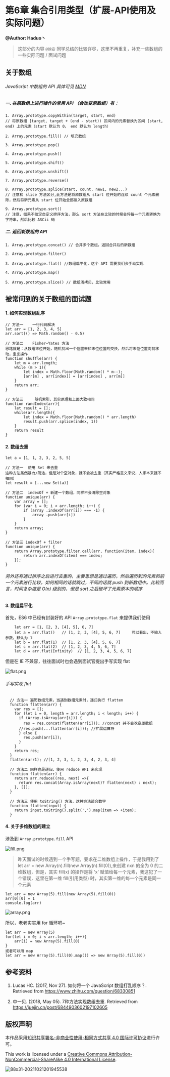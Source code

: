 # 第6章 集合引用类型（扩展-API使用及实际问题）

**@Author: Haduo丶**
> 这部分的内容 `@徐安` 同学总结的比较详尽，这里不再重复，补充一些数组的一些实际问题 / 面试问题

## 关于数组

###### JavaScript 中数组的 API 具体可见 [MDN](https://developer.mozilla.org/zh-CN/docs/Web/JavaScript/Reference/Global_Objects/Array/flatMap)


##### 一. 在原数组上进行操作的常用 API （会改变原数组）有：
```
1. Array.prototype.copyWithin(target, start, end) 
// 将原数组 [target, target + (end - start)) 区间内的元素替换为区间 [start, end) 上的元素（start 默认为 0， end 默认为 length） 

2. Array.prototype.fill() // 填充数组

3. Array.prototype.pop()

4. Array.prototype.push()

5. Array.prototype.shift()

6. Array.prototype.unshift()

7. Array.prototype.reverse()

8. Array.prototype.splice(start, count, new1, new2...) 
// 注意和 slice 方法区分,此方法是将原数组从 start 位开始的连续 count 个元素删除，然后将新元素从 start 位开始全部插入原数组

9. Array.prototype.sort() 
// 注意，如果不给定自定义排序方法，那么 sort 方法在比较的时候会将每一个元素转换为字符串，然后比较 ASCii 码

```

##### 二. 返回新数组的 API
```
1. Array.prototype.concat() // 合并多个数组，返回合并后的新数组

2. Array.prototype.filter()

3. Array.prototype.flat() //数组扁平化，这个 API 需要我们会手动实现

4. Array.prototype.map()

5. Array.prototype.slice() // 数组浅拷贝，比较常用
```

## 被常问到的关于数组的面试题

#### 1. 如何实现数组乱序

```
// 方法一    一行代码解决
let arr = [1, 2, 3, 4, 5]
arr.sort(() => Math.random() - 0.5) 

// 方法二    Fisher–Yates 方法
思路就是：从数组末位开始，随机找出一个位置来和末位位置的交换，然后将末位位置向前移动，重复操作
function shuffle(arr) {
    let m = arr.length;
    while (m > 1){
        let index = Math.floor(Math.random() * m--);
        [arr[m] , arr[index]] = [arr[index] , arr[m]]
    }
    return arr;
}

// 方法三     随机索引，其实原理和上面大致相同
function randIndex(arr){
    let result = [];
    while(arr.length){
        let index = Math.floor(Math.random() * arr.length)
        result.push(arr.splice(index, 1))
    }
    return result
}
```

#### 2. 数组去重

```
let a = [1, 1, 2, 3, 2, 5, 5]

// 方法一  使用 Set 来去重
这种方法虽然暴力/简洁，但是对个空对象，就不会被去重（其实严格意义来说，人家本来就不相同）
let result = [...new Set(a)]

// 方法二  indexOf + 新建一个数组，同样不会清除空对象
function unique(arr) {
    var array = [];
    for (var i = 0; i < arr.length; i++) {
        if (array .indexOf(arr[i]) === -1) {
            array .push(arr[i])
        }
    }
    return array;
}

// 方法三 indexOf + filter
function unique(arr) {
    return Array.prototype.filter.call(arr, function(item, index){
        return arr.indexOf(item) === index;
    });
}
```
###### 另外还有通过排序之后进行去重的，主要思想是通过遍历，然后遍历到的元素和前一个元素进行比较，如何相同的话就跳过，不同的话就 push 到新数组中。比较而言，时间复杂度是 O(n) 级别的，但是 sort 之后破坏了元素原本的顺序
#### 3. 数组扁平化
首先，ES6 中已经有封装好的 API `Array.prototype.flat` 来提供我们使用
```
	let arr = [1, [2, 3, [4], 5], 6, 7]
	let a = arr.flat()   // [1, 2, 3, [4], 5, 6, 7]     可以看出，不输入参数，默认为 1
	let b = arr.flat(1)  // [1, 2, 3, [4], 5, 6, 7]
	let c = arr.flat(2)  // [1, 2, 3, 4, 5, 6, 7]
	let d = arr.flat(Infinity)  // [1, 2, 3, 4, 5, 6, 7]
```
但是在 IE 不兼容，往往面试时也会遇到面试官提出手写实现 flat

![flat.png](https://i.loli.net/2021/11/04/snClSrFiUeXovwq.png)

###### 手写实现 flat
```
  // 方法一 遍历数组元素，当遇到数组元素时，递归执行 flatten
  function flatten(arr) {
    var res = [];
    for (let i = 0, length = arr.length; i < length; i++) {
      if (Array.isArray(arr[i])) {
        res = res.concat(flatten(arr[i])); //concat 并不会改变原数组
      //res.push(...flatten(arr[i])); //扩展运算符  
      } else {
        res.push(arr[i]);
      }
    }
    return res;
  }
  flatten(arr1); //[1, 2, 3, 1, 2, 3, 4, 2, 3, 4]

  // 方法二 同样也是递归，使用 reduce API 来实现
  function flatten(arr) {
    return arr.reduce((res, next) =>{
      return res.concat(Array.isArray(next)? flatten(next) : next);
    }, []);
  }

  // 方法三 使用 toString() 方法，这种方法适合数字
  function flatten(input) {
    return input.toString().split(',').map(item => +item);
  }

```

#### 4. 关于多维数组的建立

涉及到 `Array.prototype.fill` API 

![fill.png](https://i.loli.net/2021/11/04/f3JuOoX6E2RnNvA.png)
> 昨天面试的时候遇到一个手写题，要求在二维数组上操作，于是我用到了 let arr = new Array(n).fill(new Array(n).fill(0)),来创建 nxn 的全为 0 的二维数组，但是，其实 fill(x) 的操作是将 'x' 赋值给每一个元素，我这犯了一个错误，这里在第一维 fill(引用类型) 时，其实第一维的每一个元素是同一个元素

```
let arr = new Array(5).fill(new Array(5).fill(0))
arr[0][0] = 1
console.log(arr)
```
![array.png](https://i.loli.net/2021/11/04/jRhz4HZsP5Q6tJa.png)

所以，老老实实用 for 循环吧~
```
let arr = new Array(5)
for(let i = 0; i < arr.length; i++){
    arr[i] = new Array(5).fill(0)
}
或者可以用 map
let arr = new Array(5).fill(0).map(() => new Array(5).fill(0))
```

## 参考资料

1. Lucas HC. (2017, Nov 27). 如何将一个 JavaScript 数组打乱顺序？. Retrieved from https://www.zhihu.com/question/68330851

2. 中一贝. (2018, May 05). 7种方法实现数组去重. Retrieved from https://juejin.cn/post/6844903602197102605


## 版权声明

本作品采用[知识共享署名-非商业性使用-相同方式共享 4.0 国际许可协议](http://creativecommons.org/licenses/by-nc-sa/4.0/)进行许可。

This work is licensed under a [Creative Commons Attribution-NonCommercial-ShareAlike 4.0 International License](http://creativecommons.org/licenses/by-nc-sa/4.0/).

![88x31-20211021201945538](https://cdn.jsdelivr.net/gh/xuan97916/image-hosting@master/20211021/88x31-20211021201945538.a4j2o8v1ioo.png)

